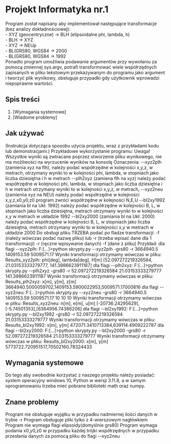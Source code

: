 # Projekt Informatyka nr.1

Program został napisany aby implementował następujące transformacje (bez analizy dokładnościowej):      
    - XYZ (geocentryczne) -> BLH (elipsoidalne phi, lambda, h)     
    - BLH -> XYZ        
    - XYZ -> NEUp      
    - BL(GRS80, WGS84 -> 2000        
    - BL(GRS80, WGS84 -> 1992    
Ponadto program umożliwia podawanie argumentów przy wywołaniu za pomocą zmiennej sys.argv,
potrafi transformować wiele współrzędnych zapisanych w pliku tekstowym przekazywanym do programu jako argument 
i tworzyć plik wynikowy, obsługuje przypadki gdy użytkownik wprowadzi niepoprawne wartości.

## Spis treści


1. [Wymagania systemowe]
2. [Wiadome problemy]




## Jak używać

(Instrukcja dotycząca sposobu użycia projektu, wraz z przykładami kodu lub demonstracjami.) Przykładowe wykorzystanie programu:
Uwaga! Wszystkie wyniki są zwtracane poprzez stworzenie pliku wynikowego, nie ma  możliwości na wyrzucenie wyników na konsolę
Oznaczenia: 
--xyz2plh (zamienia xyz na flh), należy podać współrzędne w kolejności x,y,z, w metrach, otrzymany wyniki to w kolejności phi, lambda, w stopniach jako liczba dziesiętna i h w metrach
--plh2xyz (zamiena flh na xyz) należy podać współrzędne w kolejności phi, lambda, w stopniach jako liczba dziesiętna i h w metrach otrzymany wyniki to w kolejności x,y,z, w metrach,
--xyz2neu (zamieniia xyz na NEU) należy podać współrzędne w kolejności x,y,z,x0,y0,z0 program zwróci współrzędne w kolejności N,E,U 
--bl2xy1992 (zamiania bl na Ukł. 1992) należy podać współrzędne w kolejności B, L, w stopniach jako liczba dziesiętna, metrach otrzymany wyniki to w kolejności x,y w metrach w układzie 1992
--bl2xy2000 (zamiania bl na Ukł. 2000) należy podać współrzędne w kolejności B, L, w stopniach jako liczba dziesiętna, metrach otrzymany wyniki to w kolejności x,y w metrach w układzie 2000
Do obsługi pliku TRZEBA podać po fladze transformacji: -f (należy wówczas podać nazwę pliku) lub -r (trzeba wpisać dane dla 1 transformacji)
	-r (ręczne wpisywanie danych)
	-f (dane z pliku)
Przykład:
dla flagi --xyz2plh:
F:\[...]>python skrypty.py --xyz2plh -grs80 -r 3664940.5 1409153.59 5009571.17
Wyniki transformacji otrzymamy wówczas w pliku: Results_xyz2plh:
phi[deg],        lambda[deg],          H[m]
[52.097272219326584, 21.03153333279777, 141.3986623911187]
dla flagi --plh2xyz:
F:\[...]>python skrypty.py --plh2xyz -grs80 -r 52.097272219326584 21.03153333279777 141.3986623911187
Wyniki transformacji otrzymamy wówczas w pliku: Results_plh2xyz:
x[m],        y[m],          z[m]
3664940.5000059702,1409153.5900022953,5009571.17000816
dla flagi --xyz2neu:
F:\[...]>python skrypty.py --xyz2neu -grs80 -r 3664940.5 1409153.59 5009571.17 10 10 10
Wyniki transformacji otrzymamy wówczas w pliku: Results_xyz2neu:
n[m],        e[m],          u[m]
[-20736.24295629],[-5.74501353],[6364956.74386206]
dla flagi --bl2xy1992:
F:\[...]>python skrypty.py --bl2xy1992 -grs80 -r 52.097272219326584 21.03153333279777
Wyniki transformacji otrzymamy wówczas w pliku: Results_bl2xy1992:
x[m],        y[m]
472071.3410713384,639114.4909222787
dla flagi --bl2xy2000:
F:\[...]>python skrypty.py --bl2xy2000 -grs80 -r 52.097272219326584 21.03153333279777
Wyniki transformacji otrzymamy wówczas w pliku: Results_bl2xy2000:
x[m],        y[m]
5773722.720951517,70502160.78324433
## Wymagania systemowe

Do tego aby swobodnie korzystać z naszego projektu należy posiadać: system operacyjny windows 10, Python w wersji 3.11.8, a w samym oprogramowaniu trzeba mieć pobrane biblioteki math oraz numpy.

## Znane problemy
Program nie obsługuje wyjątku w przypadku nadmiernej ilości danych w trybie -r
Program obsługuje pliki tylko z 4-wierszowym nagłówkiem
Program nie wymaga flagi elipsoidy(domyślnie grs80)
Program wymaga podania x0,y0,z0 w przypadku każdej trójki współrzędnych w przypadku przesłania danych za pomocą pliku do flagi --xyz2neu


